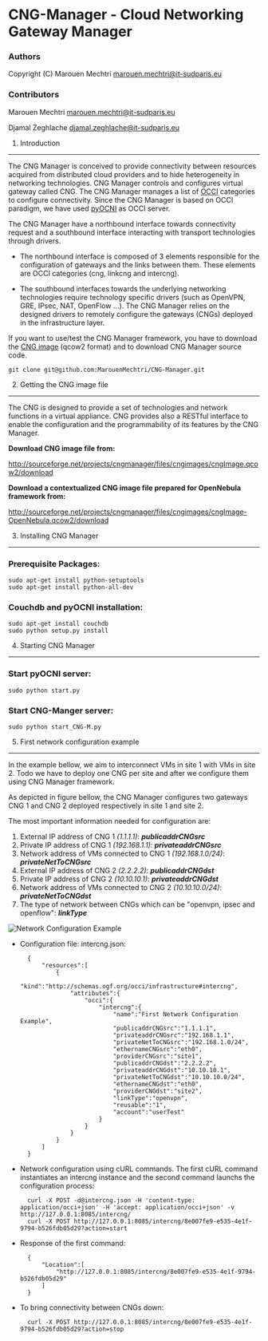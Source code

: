 CNG-Manager - Cloud Networking Gateway Manager
==============================================

### Authors

Copyright (C) Marouen Mechtri <marouen.mechtri@it-sudparis.eu>

### Contributors

Marouen Mechtri <marouen.mechtri@it-sudparis.eu>

Djamal Zeghlache <djamal.zeghlache@it-sudparis.eu>

1. Introduction
---------------

The CNG Manager is conceived to provide connectivity between resources acquired from distributed cloud providers
and to hide heterogeneity in networking technologies. CNG Manager controls and configures virtual gateway called CNG.
The CNG Manager manages a list of [OCCI](http://occi-wg.org/) categories to configure connectivity. Since the CNG Manager is based on OCCI 
paradigm, we have used [pyOCNI](https://github.com/jordan-developer/pyOCNI) as OCCI server.

The CNG Manager have a northbound interface towards connectivity request and a southbound interface
interacting with transport technologies through drivers.

* The northbound interface is composed of 3 elements responsible for the configuration of
gateways and the links between them. These elements are OCCI categories (cng, linkcng and intercng).


* The southbound interfaces towards the underlying networking technologies require technology specific drivers (such as
OpenVPN, GRE, IPsec, NAT, OpenFlow ...). The CNG Manager relies on the designed drivers to remotely configure
the gateways (CNGs) deployed in the infrastructure layer.

If you want to use/test the CNG Manager framework, you have to download the [CNG image](https://github.com/MarouenMechtri/CNG-Manager#2-getting-the-cng-image-file) (qcow2 format) and to download CNG Manager source code.
 
    git clone git@github.com:MarouenMechtri/CNG-Manager.git

2. Getting the CNG image file
-----------------------------

The CNG is designed to provide a set of technologies and network functions in a virtual appliance. 
CNG provides also a RESTful interface to enable the configuration and the programmability of its features by the CNG Manager.

**Download CNG image file from:**

http://sourceforge.net/projects/cngmanager/files/cngimages/cngImage.qcow2/download

**Download a contextualized CNG image file prepared for OpenNebula framework from:**

http://sourceforge.net/projects/cngmanager/files/cngimages/cngImage-OpenNebula.qcow2/download

3. Installing CNG Manager
-------------------------

### Prerequisite Packages:

    sudo apt-get install python-setuptools
    sudo apt-get install python-all-dev

### Couchdb and pyOCNI installation:

    sudo apt-get install couchdb
    sudo python setup.py install


4. Starting CNG Manager
-----------------------

### Start pyOCNI server:

    sudo python start.py


### Start CNG-Manger server:

    sudo python start_CNG-M.py


5. First network configuration example
--------------------------------------

In the example bellow, we aim to interconnect VMs in site 1 with VMs in site 2. 
Todo we have to deploy one CNG per site and after we configure them using CNG Manager framework.

As depicted in figure bellow, the CNG Manager configures two
gateways CNG 1 and CNG 2 deployed respectively in site 1 and site 2.

The most important information needed for configuration are:

1. External IP address of CNG 1 _(1.1.1.1)_: **_publicaddrCNGsrc_**
2. Private IP address of CNG 1 _(192.168.1.1)_: **_privateaddrCNGsrc_**
3. Network address of VMs connected to CNG 1 _(192.168.1.0/24)_: **_privateNetToCNGsrc_**
4. External IP address of CNG 2 _(2.2.2.2)_: **_publicaddrCNGdst_**
5. Private IP address of CNG 2 _(10.10.10.1)_: **_privateaddrCNGdst_**
6. Network address of VMs connected to CNG 2 _(10.10.10.0/24)_: **_privateNetToCNGdst_**
7. The type of network between CNGs which can be "openvpn, ipsec and openflow": **_linkType_** 

![Network Configuration Example](https://raw.github.com/MarouenMechtri/CNG-Manager/master/pyocni/img/config-example.jpg)


* Configuration file: intercng.json:

        {
            "resources":[
                {
                    "kind":"http://schemas.ogf.org/occi/infrastructure#intercng",
                    "attributes":{
                        "occi":{
                            "intercng":{
                                "name":"First Network Configuration Example",
                                "publicaddrCNGsrc":"1.1.1.1",
                                "privateaddrCNGsrc":"192.168.1.1",
                                "privateNetToCNGsrc":"192.168.1.0/24",
                                "ethernameCNGsrc":"eth0",
                                "providerCNGsrc":"site1",
                                "publicaddrCNGdst":"2.2.2.2",
                                "privateaddrCNGdst":"10.10.10.1",
                                "privateNetToCNGdst":"10.10.10.0/24",
                                "ethernameCNGdst":"eth0",
                                "providerCNGdst":"site2",
                                "linkType":"openvpn",
                                "reusable":"1",
                                "account":"userTest"
                            }
                        }
                    }
                }
            ]
        }


* Network configuration using cURL commands. The first cURL command instantiates an intercng instance and the second command launchs the configuration process:

        curl -X POST -d@intercng.json -H 'content-type: application/occi+json' -H 'accept: application/occi+json' -v http://127.0.0.1:8085/intercng/
        curl -X POST http://127.0.0.1:8085/intercng/8e007fe9-e535-4e1f-9794-b526fdb05d29?action=start

* Response of the first command:

        {
            "Location":[
                "http://127.0.0.1:8085/intercng/8e007fe9-e535-4e1f-9794-b526fdb05d29"
            ]
        }

* To bring connectivity between CNGs down:

        curl -X POST http://127.0.0.1:8085/intercng/8e007fe9-e535-4e1f-9794-b526fdb05d29?action=stop

